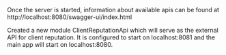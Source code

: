 Once the server is started, information about available apis can be found at
http://localhost:8080/swagger-ui/index.html

Created a new module ClientReputationApi which will serve as the external API for client reputation.
It is configured to start on localhost:8081 and the main app will start on localhost:8080.